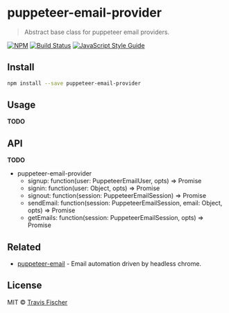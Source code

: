 # puppeteer-email-provider

> Abstract base class for puppeteer email providers.

[![NPM](https://img.shields.io/npm/v/puppeteer-email-provider.svg)](https://www.npmjs.com/package/puppeteer-email-provider) [![Build Status](https://travis-ci.com/transitive-bullshit/puppeteer-email.svg?branch=master)](https://travis-ci.com/transitive-bullshit/puppeteer-email) [![JavaScript Style Guide](https://img.shields.io/badge/code_style-standard-brightgreen.svg)](https://standardjs.com)


## Install

```bash
npm install --save puppeteer-email-provider
```


## Usage

**TODO**


## API

**TODO**

- puppeteer-email-provider
  - signup: function(user: PuppeteerEmailUser, opts) => Promise<PuppeteerEmailSession>
  - signin: function(user: Object, opts) => Promise<PuppeteerEmailSession>
  - signout: function(session: PuppeteerEmailSession) => Promise
  - sendEmail: function(session: PuppeteerEmailSession, email: Object, opts) => Promise
  - getEmails: function(session: PuppeteerEmailSession, opts) => Promise<PuppeteerEmailModel>


## Related

- [puppeteer-email](https://github.com/transitive-bullshit/puppeteer-email) - Email automation driven by headless chrome.


## License

MIT © [Travis Fischer](https://github.com/transitive-bullshit)
